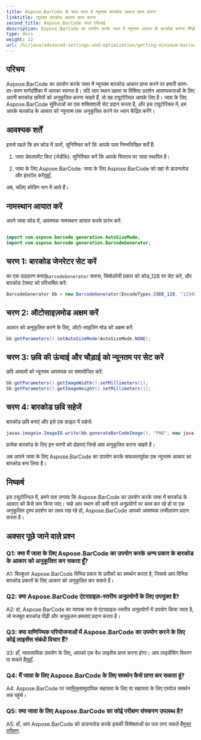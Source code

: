 ```yaml
---
title: Aspose.BarCode के साथ जावा में न्यूनतम बारकोड आकार प्राप्त करना
linktitle: न्यूनतम बारकोड आकार प्राप्त करना
second_title: Aspose.BarCode जावा एपीआई
description: Aspose.BarCode का उपयोग करके जावा में न्यूनतम आकार के बारकोड बनाना सीखें। कुशल और स्थान-अनुकूलित बारकोड पीढ़ी के लिए हमारी चरण-दर-चरण मार्गदर्शिका का पालन करें।
type: docs
weight: 12
url: /hi/java/advanced-settings-and-optimization/getting-minimum-barcode-size/
---
```

## परिचय

Aspose.BarCode का उपयोग करके जावा में न्यूनतम बारकोड आकार प्राप्त करने पर हमारी चरण-दर-चरण मार्गदर्शिका में आपका स्वागत है। यदि आप स्थान दक्षता या विशिष्ट प्रदर्शन आवश्यकताओं के लिए अपनी बारकोड छवियों को अनुकूलित करना चाहते हैं, तो यह ट्यूटोरियल आपके लिए है। जावा के लिए Aspose.BarCode सुविधाओं का एक शक्तिशाली सेट प्रदान करता है, और इस ट्यूटोरियल में, हम आपके बारकोड के आकार को न्यूनतम तक अनुकूलित करने पर ध्यान केंद्रित करेंगे।

## आवश्यक शर्तें

इससे पहले कि हम कोड में उतरें, सुनिश्चित करें कि आपके पास निम्नलिखित शर्तें हैं:

1. जावा डेवलपमेंट किट (जेडीके): सुनिश्चित करें कि आपके सिस्टम पर जावा स्थापित है।

2.  जावा के लिए Aspose.BarCode: जावा के लिए Aspose.BarCode को यहां से डाउनलोड और इंस्टॉल करें[यहाँ](https://releases.aspose.com/barcode/java/).

अब, चलिए कोडिंग भाग में आते हैं।

## नामस्थान आयात करें

अपने जावा कोड में, आवश्यक नामस्थान आयात करके प्रारंभ करें:

```java

import com.aspose.barcode.generation.AutoSizeMode;
import com.aspose.barcode.generation.BarcodeGenerator;
```

## चरण 1: बारकोड जेनरेटर सेट करें

 का एक उदाहरण बनाएं`BarcodeGenerator` क्लास, सिंबोलॉजी प्रकार को कोड_128 पर सेट करें, और बारकोड टेक्स्ट को परिभाषित करें:

```java
BarcodeGenerator bb = new BarcodeGenerator(EncodeTypes.CODE_128, "1234567");
```

## चरण 2: ऑटोसाइज़मोड अक्षम करें

आकार को अनुकूलित करने के लिए, ऑटो-साइज़िंग मोड को अक्षम करें:

```java
bb.getParameters().setAutoSizeMode(AutoSizeMode.NONE);
```

## चरण 3: छवि की ऊंचाई और चौड़ाई को न्यूनतम पर सेट करें

छवि आयामों को न्यूनतम आवश्यक पर समायोजित करें:

```java
bb.getParameters().getImageWidth().setMillimeters(1);
bb.getParameters().getImageHeight().setMillimeters(1);
```

## चरण 4: बारकोड छवि सहेजें

बारकोड छवि बनाएं और इसे एक फ़ाइल में सहेजें:

```java
javax.imageio.ImageIO.write(bb.generateBarCodeImage(), "PNG", new java.io.File(dataDir + "minimumresult.png"));
```

प्रत्येक बारकोड के लिए इन चरणों को दोहराएं जिन्हें आप अनुकूलित करना चाहते हैं।

अब आपने जावा के लिए Aspose.BarCode का उपयोग करके सफलतापूर्वक एक न्यूनतम आकार का बारकोड बना लिया है।

## निष्कर्ष

इस ट्यूटोरियल में, हमने पता लगाया कि Aspose.BarCode का उपयोग करके जावा में बारकोड के आकार को कैसे कम किया जाए। चाहे आप स्थान की कमी वाले अनुप्रयोगों पर काम कर रहे हों या एक अनुकूलित दृश्य प्रदर्शन का लक्ष्य रख रहे हों, Aspose.BarCode आपको आवश्यक लचीलापन प्रदान करता है।

## अक्सर पूछे जाने वाले प्रश्न

### Q1: क्या मैं जावा के लिए Aspose.BarCode का उपयोग करके अन्य प्रकार के बारकोड के आकार को अनुकूलित कर सकता हूँ?

A1: बिल्कुल! Aspose.BarCode विभिन्न प्रकार के प्रतीकों का समर्थन करता है, जिससे आप विभिन्न बारकोड प्रकारों के लिए आकार को अनुकूलित कर सकते हैं।

### Q2: क्या Aspose.BarCode एंटरप्राइज़-स्तरीय अनुप्रयोगों के लिए उपयुक्त है?

A2: हां, Aspose.BarCode का व्यापक रूप से एंटरप्राइज़-स्तरीय अनुप्रयोगों में उपयोग किया जाता है, जो मजबूत बारकोड पीढ़ी और अनुकूलन क्षमताएं प्रदान करता है।

### Q3: क्या वाणिज्यिक परियोजनाओं में Aspose.BarCode का उपयोग करने के लिए कोई लाइसेंस संबंधी विचार हैं?

 उ3: हाँ, व्यावसायिक उपयोग के लिए, आपको एक वैध लाइसेंस प्राप्त करना होगा। आप लाइसेंसिंग विवरण पा सकते हैं[यहाँ](https://purchase.aspose.com/buy).

### Q4: मैं जावा के लिए Aspose.BarCode के लिए समर्थन कैसे प्राप्त कर सकता हूं?

 A4: Aspose.BarCode पर जाएँ[मंच](https://forum.aspose.com/c/barcode/13)सामुदायिक सहायता के लिए या सहायता के लिए एस्पोज़ समर्थन तक पहुंचें।

### Q5: क्या जावा के लिए Aspose.BarCode का कोई परीक्षण संस्करण उपलब्ध है?

 A5: हाँ, आप Aspose.BarCode को डाउनलोड करके इसकी विशेषताओं का पता लगा सकते हैं[मुफ्त परीक्षण](https://releases.aspose.com/).
